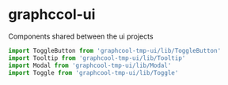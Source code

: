 # graphccol-ui

Components shared between the ui projects

```javascript
import ToggleButton from 'graphcool-tmp-ui/lib/ToggleButton'
import Tooltip from 'graphcool-tmp-ui/lib/Tooltip'
import Modal from 'graphcool-tmp-ui/lib/Modal'
import Toggle from 'graphcool-tmp-ui/lib/Toggle'
```
